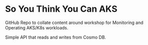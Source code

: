 # So You Think You Can AKS 
GitHub Repo to collate content around workshop for Monitoring and Operating AKS/K8s workloads. 

Simple API that reads and writes from Cosmo DB.
